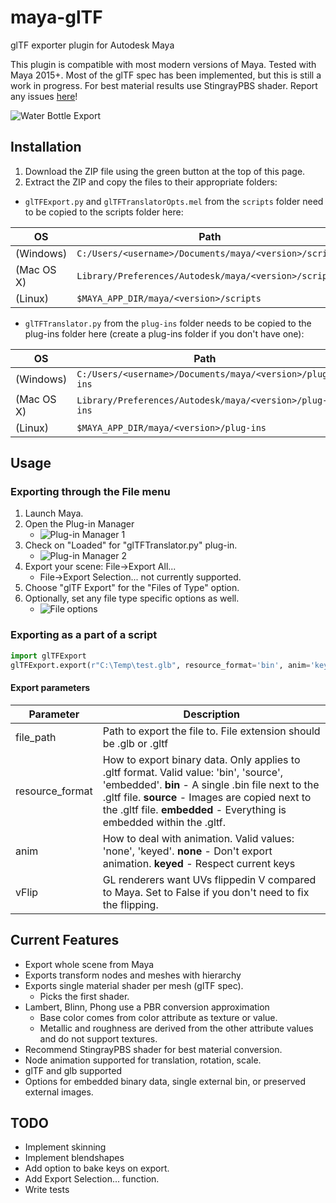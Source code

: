 # maya-glTF
glTF exporter plugin for Autodesk Maya

This plugin is compatible with most modern versions of Maya.  Tested with Maya 2015+.  Most of the glTF spec has been implemented, but this is still a work in progress.  For best material results use StingrayPBS shader.  Report any issues [here](https://github.com/matiascodesal/maya-glTF/issues)!

![Water Bottle Export](https://github.com/matiascodesal/maya-glTF/blob/master/doc/images/water-bottle.PNG)  

## Installation
1. Download the ZIP file using the green button at the top of this page.  
1. Extract the ZIP and copy the files to their appropriate folders:  
- `glTFExport.py` and `glTFTranslatorOpts.mel` from the `scripts` folder need to be copied to the scripts folder here:   

| OS | Path |
|---------|----------|
|(Windows)|  `C:/Users/<username>/Documents/maya/<version>/scripts`|  
|(Mac OS X) |`Library/Preferences/Autodesk/maya/<version>/scripts`|  
|(Linux)  |  `$MAYA_APP_DIR/maya/<version>/scripts`|  

- `glTFTranslator.py` from the `plug-ins` folder needs to be copied to the plug-ins folder here (create a plug-ins folder if you don't have one):  

| OS | Path |
|----|-----|
(Windows) | `C:/Users/<username>/Documents/maya/<version>/plug-ins`  
(Mac OS X) |`Library/Preferences/Autodesk/maya/<version>/plug-ins`  
(Linux)   | `$MAYA_APP_DIR/maya/<version>/plug-ins`  

## Usage

### Exporting through the File menu
1. Launch Maya.
1. Open the Plug-in Manager
   - ![Plug-in Manager 1](https://github.com/matiascodesal/maya-glTF/blob/master/doc/images/find-plug-man.PNG)
1. Check on "Loaded" for "glTFTranslator.py" plug-in.
   - ![Plug-in Manager 2](https://github.com/matiascodesal/maya-glTF/blob/master/doc/images/plug-in-man.PNG)
1. Export your scene: File->Export All...
   - File->Export Selection... not currently supported.
1. Choose "glTF Export" for the "Files of Type" option.
1. Optionally, set any file type specific options as well.
   - ![File options](https://github.com/matiascodesal/maya-glTF/blob/master/doc/images/file-type-opts.PNG)


### Exporting as a part of a script
```python
import glTFExport   
glTFExport.export(r"C:\Temp\test.glb", resource_format='bin', anim='keyed', vflip=True)
```
#### Export parameters

| Parameter | Description |   
| --------- | ----------- |   
|file_path|Path to export the file to.  File extension should be .glb or .gltf|   
|resource_format| How to export binary data. Only applies to .gltf format.  Valid value: 'bin', 'source', 'embedded'. **bin** - A single .bin file next to the .gltf file. **source** - Images are copied next to the .gltf file. **embedded** - Everything is embedded within the .gltf.|   
|anim|How to deal with animation. Valid values: 'none', 'keyed'.  **none** - Don't export animation. **keyed** - Respect current keys|   
|vFlip|GL renderers want UVs flippedin V compared to Maya.  Set to False if you don't need to fix the flipping.|   

## Current Features
- Export whole scene from Maya
- Exports transform nodes and meshes with hierarchy
- Exports single material shader per mesh (glTF spec).
   - Picks the first shader.
- Lambert, Blinn, Phong use a PBR conversion approximation
   - Base color comes from color attribute as texture or value.
   - Metallic and roughness are derived from the other attribute values and do not support textures.
- Recommend StingrayPBS shader for best material conversion.
- Node animation supported for translation, rotation, scale.
- glTF and glb supported
- Options for embedded binary data, single external bin, or preserved external images.
   
## TODO
- Implement skinning
- Implement blendshapes
- Add option to bake keys on export.
- Add Export Selection... function.
- Write tests
